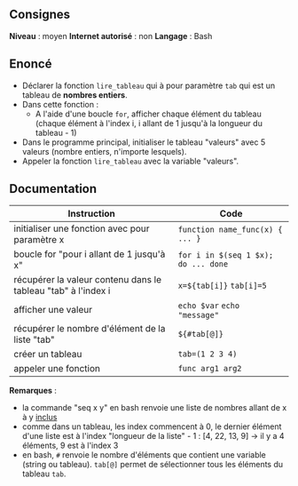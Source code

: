 ## Consignes

**Niveau** : moyen
**Internet autorisé** : non
**Langage** : Bash

## Enoncé

- Déclarer la fonction `lire_tableau` qui à pour paramètre `tab` qui est un tableau de **nombres entiers**.
- Dans cette fonction :
    - A l'aide d'une boucle `for`, afficher chaque élément du tableau (chaque élément à l'index i, i allant de 1 jusqu'à la longueur du tableau - 1)
- Dans le programme principal, initialiser le tableau "valeurs" avec 5 valeurs (nombre entiers, n'importe lesquels).
- Appeler la fonction `lire_tableau` avec la variable "valeurs".

## Documentation
| Instruction                                                   | Code                                |
| ------------------------------------------------------------- | ----------------------------------- |
| initialiser une fonction avec pour paramètre x                | `function name_func(x) { ... }`     |
| boucle for "pour i allant de 1 jusqu'à x"                     | `for i in $(seq 1 $x); do ... done` |
| récupérer la valeur contenu dans le tableau "tab" à l'index i | `x=${tab[i]}` `tab[i]=5`            |
| afficher une valeur                                           | `echo $var` `echo "message"`        |
| récupérer le nombre d'élément de la liste "tab"               | `${#tab[@]}`                        |
| créer un tableau                                              | `tab=(1 2 3 4)`                     |
| appeler une fonction                                          | `func arg1 arg2`                    |
**Remarques** :
- la commande "seq x y" en bash renvoie une liste de nombres allant de x à y <u>inclus</u>
- comme dans un tableau, les index commencent à 0, le dernier élément d'une liste est à l'index "longueur de la liste" - 1 : \[4, 22, 13, 9] -> il y a 4 éléments, 9 est à l'index 3
- en bash, `#` renvoie le nombre d'éléments que contient une variable (string ou tableau). `tab[@]` permet de sélectionner tous les éléments du tableau `tab`.